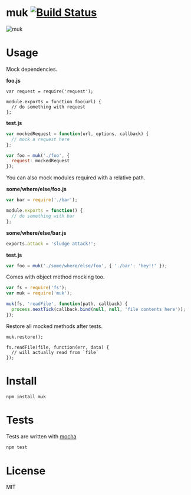 # muk [![Build Status](https://secure.travis-ci.org/fent/node-muk.png)](http://travis-ci.org/fent/node-muk)

![muk](http://cdn.bulbagarden.net/upload/7/7c/089Muk.png)


# Usage

Mock dependencies.

**foo.js**
```
var request = require('request');

module.exports = function foo(url) {
  // do something with request
};
```

**test.js**
```js
var mockedRequest = function(url, options, callback) {
  // mock a request here
};

var foo = muk('./foo', {
  request: mockedRequest
});
```

You can also mock modules required with a relative path.

**some/where/else/foo.js**
```js
var bar = require('./bar');

module.exports = function() {
  // do something with bar
};
```

**some/where/else/bar.js**
```js
exports.attack = 'sludge attack!';
```

**test.js**
```js
var foo = muk('./some/where/else/foo', { './bar': 'hey!!' });
```

Comes with object method mocking too.

```js
var fs = require('fs');
var muk = require('muk');

muk(fs, 'readFile', function(path, callback) {
  process.nextTick(callback.bind(null, null, 'file contents here'));
});
```

Restore all mocked methods after tests.

```
muk.restore();

fs.readFile(file, function(err, data) {
  // will actually read from `file`
});
```


# Install

    npm install muk


# Tests
Tests are written with [mocha](http://visionmedia.github.com/mocha/)

```bash
npm test
```

# License
MIT
